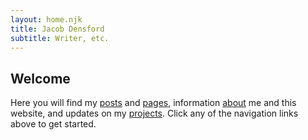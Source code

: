 ```yaml
---
layout: home.njk
title: Jacob Densford
subtitle: Writer, etc.
---
```


## Welcome

Here you will find my [posts](/posts/) and [pages](pages), information [about](/about/) me and this website, and updates on my [projects](/projects/). Click any of the navigation links above to get started.
